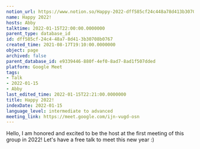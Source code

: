 ```yaml
---
notion_url: https://www.notion.so/Happy-2022-dff585cf24c448a78d413b30708b0767
name: Happy 2022!
hosts: Abby
talktime: 2022-01-15T22:00:00.0000000
parent_type: database_id
id: dff585cf-24c4-48a7-8d41-3b30708b0767
created_time: 2021-08-17T19:10:00.0000000
object: page
archived: false
parent_database_id: e9339446-880f-4ef0-8ad7-8ad1f507dded
platform: Google Meet
tags:
- Talk
- 2022-01-15
- Abby
last_edited_time: 2022-01-15T22:21:00.0000000
title: Happy 2022!
indexDate: 2022-01-15
language_level: intermediate to advanced
meeting_link: https://meet.google.com/ijn-vugd-osn
---
```


Hello, I am honored and excited to be the host at the first meeting of this group in 2022! Let's have a free talk to meet this new year :)





